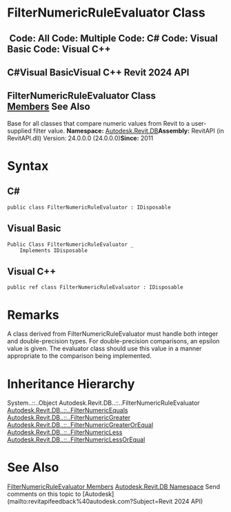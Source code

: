 # FilterNumericRuleEvaluator Class

﻿
 Code: All Code: Multiple Code: C# Code: Visual Basic Code: Visual C++   
---  
C#Visual BasicVisual C++
Revit 2024 API  
---  
FilterNumericRuleEvaluator Class  
[Members](fc6937d7-8346-79d6-1b32-9e96a61b8300.md "FilterNumericRuleEvaluator Members") See Also  
---  
Base for all classes that compare numeric values from Revit to a user-supplied filter value. 
**Namespace:** [Autodesk.Revit.DB](87546ba7-461b-c646-cbb1-2cb8f5bff8b2.md "Autodesk.Revit.DB Namespace")**Assembly:** RevitAPI (in RevitAPI.dll) Version: 24.0.0.0 (24.0.0.0)**Since:** 2011 
# Syntax
C#  
---  
```text
public class FilterNumericRuleEvaluator : IDisposable
```
  
Visual Basic  
---  
```text
Public Class FilterNumericRuleEvaluator _
	Implements IDisposable
```
  
Visual C++  
---  
```text
public ref class FilterNumericRuleEvaluator : IDisposable
```
  
# Remarks
A class derived from FilterNumericRuleEvaluator must handle both integer and double-precision types. For double-precision comparisons, an epsilon value is given. The evaluator class should use this value in a manner appropriate to the comparison being implemented. 
# Inheritance Hierarchy
System..::..Object Autodesk.Revit.DB..::..FilterNumericRuleEvaluator [Autodesk.Revit.DB..::..FilterNumericEquals](13cab7f3-d15d-adfd-ff43-c69a4863a636.md "FilterNumericEquals Class") [Autodesk.Revit.DB..::..FilterNumericGreater](b317951e-6324-fc45-5860-6b616534d1ce.md "FilterNumericGreater Class") [Autodesk.Revit.DB..::..FilterNumericGreaterOrEqual](c77b5955-2ca2-16aa-4567-5a4470e24289.md "FilterNumericGreaterOrEqual Class") [Autodesk.Revit.DB..::..FilterNumericLess](fcdb6568-9715-4292-e903-c73c0b54dd67.md "FilterNumericLess Class") [Autodesk.Revit.DB..::..FilterNumericLessOrEqual](532a63ec-e8c2-41bc-84ab-a8f44c852873.md "FilterNumericLessOrEqual Class")
# See Also
[FilterNumericRuleEvaluator Members](fc6937d7-8346-79d6-1b32-9e96a61b8300.md "FilterNumericRuleEvaluator Members")
[Autodesk.Revit.DB Namespace](87546ba7-461b-c646-cbb1-2cb8f5bff8b2.md "Autodesk.Revit.DB Namespace")
Send comments on this topic to [Autodesk](mailto:revitapifeedback%40autodesk.com?Subject=Revit 2024 API)